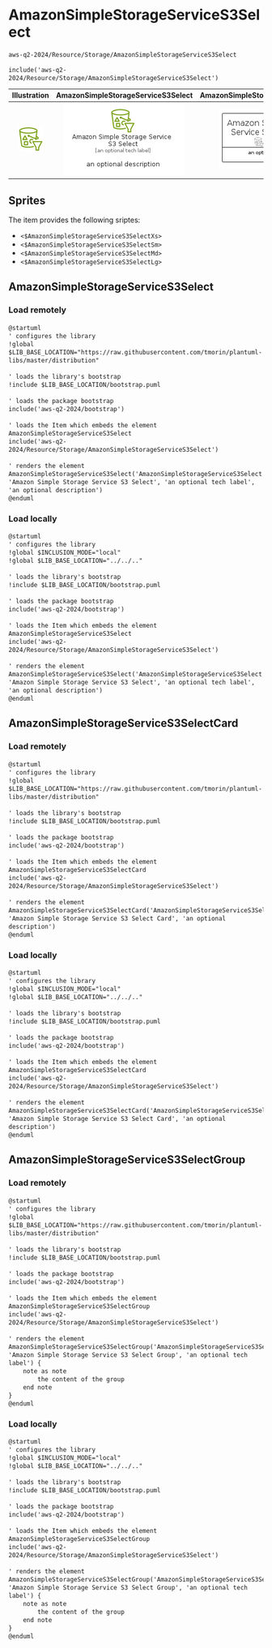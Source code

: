 # AmazonSimpleStorageServiceS3Select


```text
aws-q2-2024/Resource/Storage/AmazonSimpleStorageServiceS3Select
```

```text
include('aws-q2-2024/Resource/Storage/AmazonSimpleStorageServiceS3Select')
```



| Illustration | AmazonSimpleStorageServiceS3Select | AmazonSimpleStorageServiceS3SelectCard | AmazonSimpleStorageServiceS3SelectGroup |
| :---: | :---: | :---: | :---: |
| ![illustration for Illustration](../../../aws-q2-2024/Resource/Storage/AmazonSimpleStorageServiceS3Select.png) | ![illustration for AmazonSimpleStorageServiceS3Select](../../../aws-q2-2024/Resource/Storage/AmazonSimpleStorageServiceS3Select.Local.png) | ![illustration for AmazonSimpleStorageServiceS3SelectCard](../../../aws-q2-2024/Resource/Storage/AmazonSimpleStorageServiceS3SelectCard.Local.png) | ![illustration for AmazonSimpleStorageServiceS3SelectGroup](../../../aws-q2-2024/Resource/Storage/AmazonSimpleStorageServiceS3SelectGroup.Local.png) |



## Sprites
The item provides the following sriptes:

- `<$AmazonSimpleStorageServiceS3SelectXs>`
- `<$AmazonSimpleStorageServiceS3SelectSm>`
- `<$AmazonSimpleStorageServiceS3SelectMd>`
- `<$AmazonSimpleStorageServiceS3SelectLg>`





## AmazonSimpleStorageServiceS3Select

### Load remotely
```plantuml
@startuml
' configures the library
!global $LIB_BASE_LOCATION="https://raw.githubusercontent.com/tmorin/plantuml-libs/master/distribution"

' loads the library's bootstrap
!include $LIB_BASE_LOCATION/bootstrap.puml

' loads the package bootstrap
include('aws-q2-2024/bootstrap')

' loads the Item which embeds the element AmazonSimpleStorageServiceS3Select
include('aws-q2-2024/Resource/Storage/AmazonSimpleStorageServiceS3Select')

' renders the element
AmazonSimpleStorageServiceS3Select('AmazonSimpleStorageServiceS3Select', 'Amazon Simple Storage Service S3 Select', 'an optional tech label', 'an optional description')
@enduml
```

### Load locally
```plantuml
@startuml
' configures the library
!global $INCLUSION_MODE="local"
!global $LIB_BASE_LOCATION="../../.."

' loads the library's bootstrap
!include $LIB_BASE_LOCATION/bootstrap.puml

' loads the package bootstrap
include('aws-q2-2024/bootstrap')

' loads the Item which embeds the element AmazonSimpleStorageServiceS3Select
include('aws-q2-2024/Resource/Storage/AmazonSimpleStorageServiceS3Select')

' renders the element
AmazonSimpleStorageServiceS3Select('AmazonSimpleStorageServiceS3Select', 'Amazon Simple Storage Service S3 Select', 'an optional tech label', 'an optional description')
@enduml
```

## AmazonSimpleStorageServiceS3SelectCard

### Load remotely
```plantuml
@startuml
' configures the library
!global $LIB_BASE_LOCATION="https://raw.githubusercontent.com/tmorin/plantuml-libs/master/distribution"

' loads the library's bootstrap
!include $LIB_BASE_LOCATION/bootstrap.puml

' loads the package bootstrap
include('aws-q2-2024/bootstrap')

' loads the Item which embeds the element AmazonSimpleStorageServiceS3SelectCard
include('aws-q2-2024/Resource/Storage/AmazonSimpleStorageServiceS3Select')

' renders the element
AmazonSimpleStorageServiceS3SelectCard('AmazonSimpleStorageServiceS3SelectCard', 'Amazon Simple Storage Service S3 Select Card', 'an optional description')
@enduml
```

### Load locally
```plantuml
@startuml
' configures the library
!global $INCLUSION_MODE="local"
!global $LIB_BASE_LOCATION="../../.."

' loads the library's bootstrap
!include $LIB_BASE_LOCATION/bootstrap.puml

' loads the package bootstrap
include('aws-q2-2024/bootstrap')

' loads the Item which embeds the element AmazonSimpleStorageServiceS3SelectCard
include('aws-q2-2024/Resource/Storage/AmazonSimpleStorageServiceS3Select')

' renders the element
AmazonSimpleStorageServiceS3SelectCard('AmazonSimpleStorageServiceS3SelectCard', 'Amazon Simple Storage Service S3 Select Card', 'an optional description')
@enduml
```

## AmazonSimpleStorageServiceS3SelectGroup

### Load remotely
```plantuml
@startuml
' configures the library
!global $LIB_BASE_LOCATION="https://raw.githubusercontent.com/tmorin/plantuml-libs/master/distribution"

' loads the library's bootstrap
!include $LIB_BASE_LOCATION/bootstrap.puml

' loads the package bootstrap
include('aws-q2-2024/bootstrap')

' loads the Item which embeds the element AmazonSimpleStorageServiceS3SelectGroup
include('aws-q2-2024/Resource/Storage/AmazonSimpleStorageServiceS3Select')

' renders the element
AmazonSimpleStorageServiceS3SelectGroup('AmazonSimpleStorageServiceS3SelectGroup', 'Amazon Simple Storage Service S3 Select Group', 'an optional tech label') {
    note as note
        the content of the group
    end note
}
@enduml
```

### Load locally
```plantuml
@startuml
' configures the library
!global $INCLUSION_MODE="local"
!global $LIB_BASE_LOCATION="../../.."

' loads the library's bootstrap
!include $LIB_BASE_LOCATION/bootstrap.puml

' loads the package bootstrap
include('aws-q2-2024/bootstrap')

' loads the Item which embeds the element AmazonSimpleStorageServiceS3SelectGroup
include('aws-q2-2024/Resource/Storage/AmazonSimpleStorageServiceS3Select')

' renders the element
AmazonSimpleStorageServiceS3SelectGroup('AmazonSimpleStorageServiceS3SelectGroup', 'Amazon Simple Storage Service S3 Select Group', 'an optional tech label') {
    note as note
        the content of the group
    end note
}
@enduml
```

